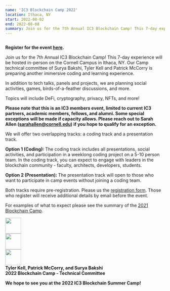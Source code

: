 ```yaml
---
name: 'IC3 Blockchain Camp 2022'
location: Ithaca, NY
start: 2022-08-02
end: 2022-08-08
summary: Join us for the 7th Annual IC3 Blockchain Camp! This 7-day experience will be hosted in-person on the Cornell Campus in Ithaca, NY. Our camp technical committee of Suryia Bakshi, Tyler Kell and Patrick McCorry is preparing another immersive coding and learning experience.   
---
```


<div class="ui piled segment">
  <img class="ui centered image" src="../images/events/blockchain-camp-2022/ic3 logo new.png" alt="" />
</div>


<strong> Register for the event <a href="https://docs.google.com/forms/d/e/1FAIpQLScZlV2vzok4o3oCMprgcvhwpn2hVwJbt1zYplSw0-SOgxA0Fg/viewform">here</a>. </strong>


Join us for the 7th Annual IC3 Blockchain Camp! This 7-day experience will be hosted in-person on the Cornell Campus in Ithaca, NY. Our Camp technical committee of Surya Bakshi, Tyler Kell and Patrick McCorry is preparing another immersive coding and learning experience.

In addition to tech talks, panels and projects, we are planning social activities, games, birds-of-a-feather discussions, and more.

Topics will include DeFi, cryptography, privacy, NFTs, and more!

<strong> Please note that this is an IC3 members event, limited to current IC3 partners, academic members, fellows, and alumni. Some special exceptions will be made if capacity allows. Please reach out to Sarah Allen (<a href="mailto:sarahallen@cornell.edu">sarahallen@cornell.edu</a>) if you hope to qualify for an exception. </strong>

We will offer two overlapping tracks: a coding track and a presentation track.

  <strong> Option 1 (Coding): </strong> The coding track includes all presentations, social activities, and participation in a weeklong coding project on a 5-10 person team. In the coding track, you can expect to engage with leaders in the blockchain community - faculty, architects, developers, students.
  
  <strong> Option 2 (Presentation): </strong> The presentation track will open to those who want to participate in camp events without joining a coding team.
  
  Both tracks require pre-registration. Please us the <a href="https://docs.google.com/forms/d/e/1FAIpQLScZlV2vzok4o3oCMprgcvhwpn2hVwJbt1zYplSw0-SOgxA0Fg/viewform">registration form</a>. Those who register will receive additional details by email before the event. 
  
  For examples of what to expect please see the summary of the <a href="https://www.initc3.org/events/2021-07-25-ic3-blockchain-summer-camp">2021 Blockchain Camp</a>.
  
  
  
  <div class="ui center aligned basic segment">
    <div class="ui centered image">
      <img class="ui image" src="../images/events/blockchain-camp-2022/tylerkell.jpg" alt="" width="50"/>
    </div>
    <div class="ui centered image">
      <img class="ui image" src="../images/events/blockchain-camp-2022/paddy.jpg" alt="" width="50"/>
    </div>
    <div class="ui centered image">
      <img class="ui image" src="../images/events/blockchain-camp-2022/bakshi.png" alt="" width="50"/>
    </div>
    <div class="ui bottom attached message">
      <strong> Tyler Kell, Patrick McCorry, and Surya Bakshi <br>
      2022 Blockchain Camp - Technical Committee </strong><br>
    </div>
  </div>
  
  
  
  <strong> We hope to see you at the 2022 IC3 Blockchain Summer Camp! </strong>
  
